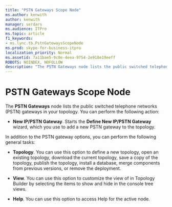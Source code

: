 ```yaml
---
title: "PSTN Gateways Scope Node"
ms.author: kenwith
author: kenwith
manager: serdars
ms.audience: ITPro
ms.topic: article
f1_keywords:
- ms.lync.tb.PstnGatewaysScopeNode
ms.prod: skype-for-business-itpro
localization_priority: Normal
ms.assetid: 7a11bae5-9c0e-4eea-9754-2e918e19eeff
ROBOTS: NOINDEX, NOFOLLOW
description: "The PSTN Gateways node lists the public switched telephone networks (PSTN) gateways in your topology. You can perform the following action:"
---
```


# PSTN Gateways Scope Node
 
The **PSTN Gateways** node lists the public switched telephone networks (PSTN) gateways in your topology. You can perform the following action:
  
- **New IP/PSTN Gateway**. Starts the **Define New IP/PSTN Gateway** wizard, which you use to add a new PSTN gateway to the topology.
    
In addition to the PSTN gateway options, you can perform the following general tasks:
  
- **Topology**. You can use this option to define a new topology, open an existing topology, download the current topology, save a copy of the topology, publish the topology, install a database, merge components from previous versions, or remove the deployment.
    
- **View**. You can use this option to customize the view of in Topology Builder by selecting the items to show and hide in the console tree views.
    
- **Help**. You can use this option to access Help for the active node.
    

